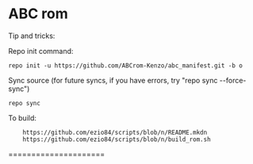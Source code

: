 ABC rom
=====================

Tip and tricks:

Repo init command:

	repo init -u https://github.com/ABCrom-Kenzo/abc_manifest.git -b o

Sync source (for future syncs, if you have errors, try "repo sync --force-sync")

	repo sync

To build:

        https://github.com/ezio84/scripts/blob/n/README.mkdn
        https://github.com/ezio84/scripts/blob/n/build_rom.sh


=====================
